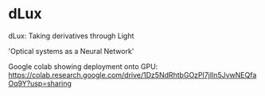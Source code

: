 # dLux

dLux: Taking derivatives through Light

'Optical systems as a Neural Network'

Google colab showing deployment onto GPU:
https://colab.research.google.com/drive/1Dz5NdRhtbGOzPl7jlIn5JvwNEQfaOq9Y?usp=sharing
